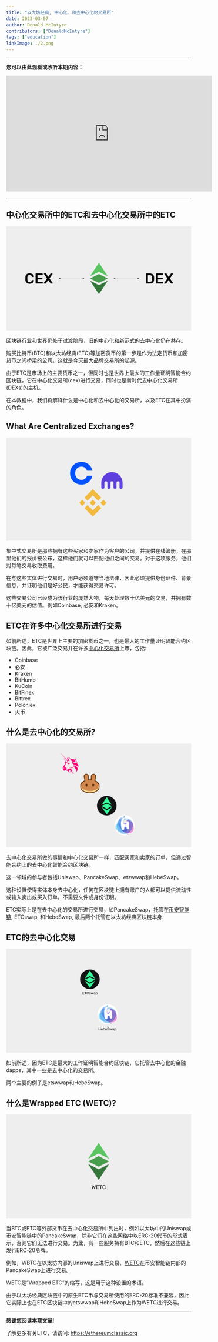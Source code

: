 ```yaml
---
title: "以太坊经典, 中心化、和去中心化的交易所"
date: 2023-03-07
author: Donald McIntyre
contributors: ["DonaldMcIntyre"]
tags: ["education"]
linkImage: ./2.png
---
```


---
**您可以由此观看或收听本期内容：**

<iframe width="560" height="315" src="https://www.youtube.com/embed/AdmPWn3XOYI" title="YouTube video player" frameborder="0" allow="accelerometer; autoplay; clipboard-write; encrypted-media; gyroscope; picture-in-picture; web-share" allowfullscreen></iframe>

---

## 中心化交易所中的ETC和去中心化交易所中的ETC

![ETC, CEXs, and DEXs.](./2.png)

区块链行业和世界仍处于过渡阶段，旧的中心化和新范式的去中心化仍在共存。

购买比特币(BTC)和以太坊经典(ETC)等加密货币的第一步是作为法定货币和加密货币之间桥梁的公司。这就是今天最大品牌交易所的起源。

由于ETC是市场上的主要货币之一，但同时也是世界上最大的工作量证明智能合约区块链，它在中心化交易所(cex)进行交易，同时也是新时代去中心化交易所(DEXs)的主机。

在本教程中，我们将解释什么是中心化和去中心化的交易所，以及ETC在其中扮演的角色。

## What Are Centralized Exchanges?

![CEXs](./3.png)

集中式交易所是那些拥有这些买家和卖家作为客户的公司，并提供在线簿册，在那里他们的报价被公布，这样他们就可以匹配他们之间的交易。对于这项服务，他们对每笔交易收取费用。

在与这些实体进行交易时，用户必须遵守当地法律，因此必须提供身份证件、背景信息，并证明他们是好公民，才能获得交易许可。

这些交易公司已经成为该行业的庞然大物，每天处理数十亿美元的交易，并拥有数十亿美元的估值。例如Coinbase, 必安和Kraken。

## ETC在许多中心化交易所进行交易

如前所述，ETC是世界上主要的加密货币之一，也是最大的工作量证明智能合约区块链。因此，它被广泛交易并在许多[中心化交易所](https://coinmarketcap.com/currencies/ethereum-classic/markets/)上市，包括:

- Coinbase
- 必安
- Kraken
- BitHumb
- KuCoin
- BitFinex
- Bittrex
- Poloniex
- 火币

## 什么是去中心化的交易所?

![DEXs](./4.png)

去中心化交易所做的事情和中心化交易所一样，匹配买家和卖家的订单，但通过智能合约上的去中心化智能合约区块链。

这一领域的参与者包括Uniswap、PancakeSwap、etswwap和HebeSwap。

这种设置使得实体本身去中心化，任何在区块链上拥有账户的人都可以提供流动性或输入卖出或买入订单。不需要文件或身份证明。

ETC实际上是在去中心化的交易所进行交易，如PancakeSwap，托管在[币安智能链](https://tradingstrategy.ai/trading-view/binance/biswap/etc-bnb), ETCswap, 和HebeSwap, 最后两个托管在以太坊经典区块链本身.

## ETC的去中心化交易

![ETCswap和HebeSwap.](./5.png)

如前所述，因为ETC是最大的工作证明智能合约区块链，它托管去中心化的金融dapps，其中一些是去中心化的交易所。

两个主要的例子是etswwap和HebeSwap。

## 什么是Wrapped ETC (WETC)?

![WETC](./6.png)

当BTC或ETC等外部货币在去中心化交易所中列出时，例如以太坊中的Uniswap或币安智能链中的PancakeSwap，除非它们在这些网络中以ERC-20代币的形式表示，否则它们无法进行交易。为此，有一些服务持有BTC和ETC，然后在这些链上发行ERC-20令牌。

例如，WBTC在以太坊内部的Uniswap上进行交易，[WETC](https://wrappedether.org/)在币安智能链内部的PancakeSwap上进行交易。

WETC是“Wrapped ETC”的缩写，这是用于这种设置的术语。

由于以太坊经典区块链中的原生ETC币与交易所使用的ERC-20标准不兼容，因此它实际上也在ETC区块链中的etswwap和HebeSwap上作为WETC进行交易。

---

**感谢您阅读本期文章!**

了解更多有关ETC，请访问: https://ethereumclassic.org
